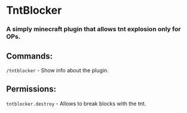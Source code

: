 # TntBlocker
### A simply minecraft plugin that allows tnt explosion only for OPs.

## Commands:

`/tntblocker` - Show info about the plugin.

## Permissions:

`tntblocker.destroy` - Allows to break blocks with the tnt.
